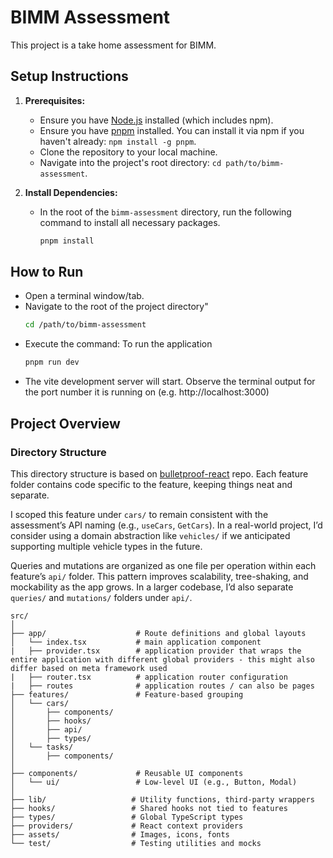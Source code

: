 # BIMM Assessment
This project is a take home assessment for BIMM.

## Setup Instructions

1.  **Prerequisites:**
    *   Ensure you have [Node.js](https://nodejs.org/) installed (which includes npm).
    *   Ensure you have [pnpm](https://pnpm.io/installation) installed. You can install it via npm if you haven't already: `npm install -g pnpm`.
    *   Clone the repository to your local machine.
    *   Navigate into the project's root directory: `cd path/to/bimm-assessment`.

2.  **Install Dependencies:**
    *   In the root of the `bimm-assessment` directory, run the following command to install all necessary packages.
    
        ```bash
        pnpm install
        ```

## How to Run

* Open a terminal window/tab.
* Navigate to the root of the project directory"
  ```bash
  cd /path/to/bimm-assessment
  ```
* Execute the command: To run the application
  ```bash
  pnpm run dev
  ```
* The vite development server will start. Observe the terminal output for the port number it is running on (e.g. http://localhost:3000)

## Project Overview

### Directory Structure

This directory structure is based on [bulletproof-react](https://github.com/alan2207/bulletproof-react/) repo. 
Each feature folder contains code specific to the feature, keeping things neat and separate.

I scoped this feature under `cars/` to remain consistent with the assessment’s API naming (e.g., `useCars`, `GetCars`). In a real-world project, I’d consider using a domain abstraction like `vehicles/` if we anticipated supporting multiple vehicle types in the future.

Queries and mutations are organized as one file per operation within each feature’s `api/` folder. This pattern improves scalability, tree-shaking, and mockability as the app grows. In a larger codebase, I’d also separate `queries/` and `mutations/` folders under `api/`.

```
src/
│
├── app/                    # Route definitions and global layouts
│   └── index.tsx           # main application component    
|   ├── provider.tsx        # application provider that wraps the entire application with different global providers - this might also differ based on meta framework used
|   ├── router.tsx          # application router configuration
|   ├── routes              # application routes / can also be pages
├── features/               # Feature-based grouping
│   └── cars/
│       ├── components/
│       ├── hooks/
│       ├── api/
│       ├── types/
│   └── tasks/
│       ├── components/
│
├── components/             # Reusable UI components
│   └── ui/                 # Low-level UI (e.g., Button, Modal)
│
├── lib/                   # Utility functions, third-party wrappers
├── hooks/                 # Shared hooks not tied to features
├── types/                 # Global TypeScript types
├── providers/             # React context providers
├── assets/                # Images, icons, fonts
└── test/                  # Testing utilities and mocks
```